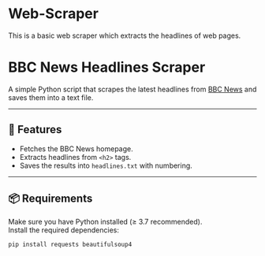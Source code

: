 # Web-Scraper
This is a basic web scraper which extracts the headlines of web pages.
# BBC News Headlines Scraper

A simple Python script that scrapes the latest headlines from [BBC News](https://www.bbc.com/news) and saves them into a text file.

---

## 🚀 Features
- Fetches the BBC News homepage.
- Extracts headlines from `<h2>` tags.
- Saves the results into `headlines.txt` with numbering.

---

## 📦 Requirements
Make sure you have Python installed (≥ 3.7 recommended).  
Install the required dependencies:

```bash
pip install requests beautifulsoup4
